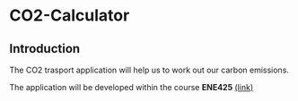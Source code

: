 # CO2-Calculator
## Introduction
The CO2 trasport application will help us to work out our carbon emissions.

The application will be developed within the course __ENE425__ [(link)](https://www.nhh.no/en/courses/sustainable-energy/)
